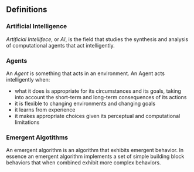 ## Definitions

### Artificial Intelligence
*Artificial Intellifece*, or *AI*, is the field that studies the synthesis and analysis of computational agents that act intelligently.

### Agents
An *Agent* is something that acts in an environment. An Agent acts intelligently when:
* what it does is appropriate for its circumstances and its goals, taking into account the short-term and long-term consequences of its actions
* it is flexible to changing environments and changing goals
* it learns from experience
* it makes appropriate choices given its perceptual and computational limitations

### Emergent Algotithms
An emergent algorithm is an algorithm that exhibits emergent behavior. In essence an emergent algorithm implements a set of simple building block behaviors that when combined exhibit more complex behaviors.
